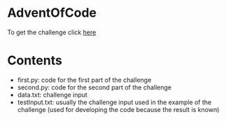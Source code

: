 # AdventOfCode

To get the challenge click [here](https://adventofcode.com/{year:d}/day/{day:d})

# Contents
  - first.py: code for the first part of the challenge
  - second.py: code for the second part of the challenge
  - data.txt: challenge input
  - testInput.txt: usually the challenge input used in the example of the challenge (used for developing the code because the result is known)